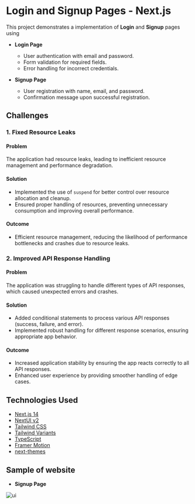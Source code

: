 # Login and Signup Pages - Next.js  

This project demonstrates a  implementation of **Login** and **Signup** pages using 

- **Login Page**  
  - User authentication with email and password.  
  - Form validation for required fields.  
  - Error handling for incorrect credentials.  

- **Signup Page**  
  - User registration with name, email, and password.  
  - Confirmation message upon successful registration.
 
## Challenges

### 1. Fixed Resource Leaks
#### Problem
The application had resource leaks, leading to inefficient resource management and performance degradation.

#### Solution
- Implemented the use of `suspend` for better control over resource allocation and cleanup.
- Ensured proper handling of resources, preventing unnecessary consumption and improving overall performance.

#### Outcome
- Efficient resource management, reducing the likelihood of performance bottlenecks and crashes due to resource leaks.



### 2. Improved API Response Handling
#### Problem
The application was struggling to handle different types of API responses, which caused unexpected errors and crashes.

#### Solution
- Added conditional statements to process various API responses (success, failure, and error).
- Implemented robust handling for different response scenarios, ensuring appropriate app behavior.

#### Outcome
- Increased application stability by ensuring the app reacts correctly to all API responses.
- Enhanced user experience by providing smoother handling of edge cases.



## Technologies Used

- [Next.js 14](https://nextjs.org/docs/getting-started)
- [NextUI v2](https://nextui.org/)
- [Tailwind CSS](https://tailwindcss.com/)
- [Tailwind Variants](https://tailwind-variants.org)
- [TypeScript](https://www.typescriptlang.org/)
- [Framer Motion](https://www.framer.com/motion/)
- [next-themes](https://github.com/pacocoursey/next-themes)

## Sample of website
- **Signup Page**
  
![ui](https://github.com/user-attachments/assets/7f218e8d-c8fa-47d4-bc91-9323359d9a3f)



